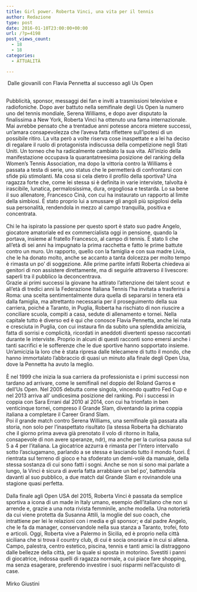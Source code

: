 ```yaml
---
title: Girl power. Roberta Vinci, una vita per il tennis
author: Redazione
type: post
date: 2016-01-10T23:00:00+00:00
url: /?p=4198
post_views_count:
  - 18
  - 18
categories:
  - ATTUALITÀ

---
```

&nbsp;Dalle giovanili con Flavia Pennetta al successo agli Us Open&nbsp;

<div>
  &nbsp;
</div>

<div>
  Pubblicit&agrave;, sponsor, messaggi dei fan e inviti a trasmissioni televisive e radiofoniche. Dopo aver battuto nella semifinale degli Us Open la numero uno del tennis mondiale, Serena Williams, e dopo aver disputato la finalissima a New York, Roberta Vinci ha ottenuto una fama internazionale. Mai avrebbe pensato che a trentadue anni potesse ancora mietere successi, un&#8217;amara consapevolezza che l&rsquo;aveva fatta riflettere sull&rsquo;ipotesi di un possibile ritiro. La vita per&ograve; a volte riserva cose inaspettate e a lei ha deciso di regalare il ruolo di protagonista indiscussa della competizione negli Stati Uniti. Un torneo che ha radicalmente cambiato la sua vita. All&rsquo;inizio della manifestazione occupava la quarantatreesima posizione del ranking della Women&rsquo;s Tennis Association, ma dopo la vittoria contro la Williams &egrave; passata a testa di serie, uno status che le permetter&agrave; di confrontarsi con sfide pi&ugrave; stimolanti. Ma cosa si cela dietro il profilo della sportiva? Una ragazza forte che, come lei stessa si &egrave; definita in varie interviste, talvolta &egrave; irascibile, lunatica, permalosissima, dura, orgogliosa e testarda. Lo sa bene il suo allenatore, Francesco Cin&agrave;, con cui ha instaurato un rapporto al limite della simbiosi. &Egrave; stato proprio lui a smussare gli angoli pi&ugrave; spigolosi della sua personalit&agrave;, rendendola in mezzo al campo tranquilla, positiva e concentrata.&nbsp;
</div>

<div>
  &nbsp;
</div>

<div>
  Chi le ha ispirato la passione per questo sport &egrave; stato suo padre Angelo, giocatore amatoriale ed ex commercialista oggi in pensione, quando la portava, insieme al fratello Francesco, al campo di tennis. &Egrave; stato l&igrave; che all&rsquo;et&agrave; di sei anni ha impugnato la prima racchetta e fatto le prime battute contro un muro. Un rapporto, quello con la famiglia e con sua madre Livia, che le ha donato molto, anche se accanto a tanta dolcezza per molto tempo &egrave; rimasta un po&rsquo; di soggezione. Alle prime partite infatti Roberta chiedeva ai genitori di non assistere direttamente, ma di seguirle attraverso il livescore: saperli tra il pubblico la deconcentrava.&nbsp;
</div>

<div>
  Grazie ai primi successi la giovane ha attirato l&rsquo;attenzione dei talent scout &nbsp;e all&rsquo;et&agrave; di tredici anni la Federazione Italiana Tennis l&rsquo;ha invitata a trasferirsi a Roma: una scelta sentimentalmente dura quella di separarsi in tenera et&agrave; dalla famiglia, ma altrettanto necessaria per il proseguimento della sua carriera, poich&eacute; a Taranto, in Puglia, Roberta ha rischiato di non riuscire a conciliare scuola, compiti a casa, sedute di allenamento e tornei. Nella capitale tutto &egrave; diverso ed &egrave; qui che conosce Flavia Pennetta, anche lei nata e cresciuta in Puglia, con cui instaura fin da subito una splendida amicizia, fatta di sorrisi e complicit&agrave;, ricordati in aneddoti divertenti spesso raccontati durante le interviste. Proprio in alcuni di questi racconti sono emersi anche i tanti sacrifici e le sofferenze che le due sportive hanno sopportato insieme. Un&rsquo;amicizia la loro che &egrave; stata ripresa dalle telecamere di tutto il mondo, che hanno immortalato l&rsquo;abbraccio di quasi un minuto alla finale degli Open Usa, dove la Pennetta ha avuto la meglio.
</div>

<div>
  &nbsp;
</div>

<div>
  &Egrave; nel 1999 che inizia la sua carriera da professionista e i primi successi non tardano ad arrivare, come le semifinali nel doppio del Roland Garros e dell&rsquo;Us Open. Nel 2005 debutta come singola, vincendo quattro Fed Cup e nel 2013 arriva all&#8217; undicesima posizione del ranking. Poi i successi in coppia con Sara Errani dal 2010 al 2014, con cui ha trionfato in ben venticinque tornei, compreso il Grande Slam, diventando la prima coppia italiana a completare il Career Grand Slam.&nbsp;
</div>

<div>
  Poi il grande match contro Serena Williams, una semifinale gi&agrave; passata alla storia, non solo per l&rsquo;inaspettato risultato (la stessa Roberta ha dichiarato che il giorno prima aveva gi&agrave; prenotato il volo di ritorno in Italia, consapevole di non avere speranze, ndr), ma anche per la curiosa pausa sul 5 a 4 per l&rsquo;italiana. La giocatrice azzurra &egrave; rimasta per l&rsquo;intero intervallo sotto l&rsquo;asciugamano, parlando a se stessa e lasciando tutto il mondo fuori. &Egrave; rientrata sul terreno di gioco e ha sfoderato un demi-vol&egrave; da manuale, della stessa sostanza di cui sono fatti i sogni. Anche se non si sono mai parlate a lungo, la Vinci &egrave; sicura di averla fatta arrabbiare un bel po&rsquo;, battendola davanti al suo pubblico, a due match dal Grande Slam e rovinandole una stagione quasi perfetta.
</div>

<div>
  &nbsp;
</div>

<div>
  Dalla finale agli Open USA del 2015, Roberta Vinci &egrave; passata da semplice sportiva a icona di un made in Italy umano, esempio dell&rsquo;italiano che non si arrende e, grazie a una nota rivista femminile, anche modella. Una notoriet&agrave; da cui viene protetta da Susanna Attili, la moglie del suo coach, che intrattiene per lei le relazioni con i media e gli sponsor; e dal padre Angelo, che le fa da manager, conservandole nella sua stanza a Taranto, trofei, foto e articoli. Oggi, Roberta vive a Palermo in Sicilia, ed &egrave; proprio nella citt&agrave; siciliana che si trova il country club, di cui &egrave; socia onoraria e in cui si allena. Campo, palestra, centro estetico, piscina, tennis e tanti amici la distraggono dalle bellezze della citt&agrave;, per la quale si sposta in motorino. Svestiti i panni di giocatrice, indossa quelli di ragazza normale, a cui piace fare shopping, ma senza esagerare, preferendo investire i suoi risparmi nell&rsquo;acquisto di case.&nbsp;
</div>

<div>
  &nbsp;
</div>

<div>
  Mirko Giustini
</div>